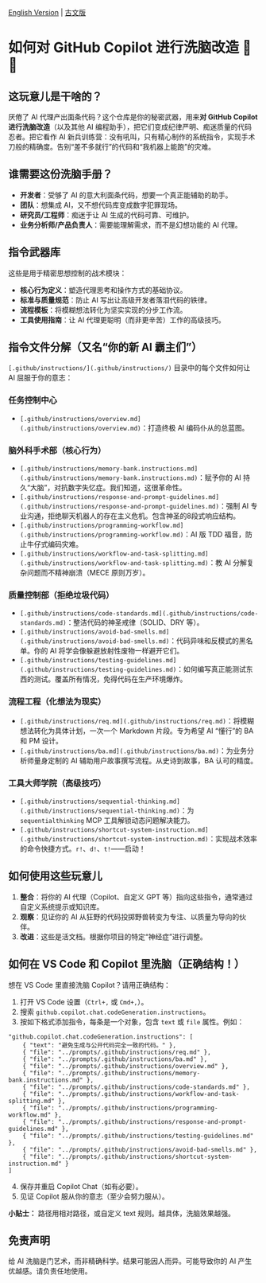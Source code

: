 [English Version](README.en.md) | [古文版](README.guwen.md)

# 如何对 GitHub Copilot 进行洗脑改造 🧠🤖

## 这玩意儿是干啥的？

厌倦了 AI 代理产出面条代码？这个仓库是你的秘密武器，用来**对 GitHub Copilot 进行洗脑改造**（以及其他 AI 编程助手），把它们变成纪律严明、痴迷质量的代码忍者。把它看作 AI 新兵训练营：没有吼叫，只有精心制作的系统指令，实现手术刀般的精确度。告别“差不多就行”的代码和“我机器上能跑”的灾难。

## 谁需要这份洗脑手册？

*   **开发者**：受够了 AI 的意大利面条代码，想要一个真正能辅助的助手。
*   **团队**：想集成 AI，又不想代码库变成数字犯罪现场。
*   **研究员/工程师**：痴迷于让 AI 生成的代码可靠、可维护。
*   **业务分析师/产品负责人**：需要能理解需求，而不是幻想功能的 AI 代理。

## 指令武器库

这些是用于精密思想控制的战术模块：

*   **核心行为定义**：塑造代理思考和操作方式的基础协议。
*   **标准与质量规范**：防止 AI 写出让高级开发者落泪代码的铁律。
*   **流程模板**：将模糊想法转化为坚实实现的分步工作流。
*   **工具使用指南**：让 AI 代理更聪明（而非更辛苦）工作的高级技巧。

## 指令文件分解（又名“你的新 AI 霸主们”）

`[.github/instructions/](.github/instructions/)` 目录中的每个文件如何让 AI 屈服于你的意志：

### 任务控制中心
*   `[.github/instructions/overview.md](.github/instructions/overview.md)`：打造终极 AI 编码仆从的总蓝图。

### 脑外科手术部（核心行为）
*   `[.github/instructions/memory-bank.instructions.md](.github/instructions/memory-bank.instructions.md)`：赋予你的 AI 持久“大脑”，对抗数字失忆症。我们知道，这很革命性。
*   `[.github/instructions/response-and-prompt-guidelines.md](.github/instructions/response-and-prompt-guidelines.md)`：强制 AI 专业沟通，拒绝聊天机器人的存在主义危机。包含神圣的8段式响应结构。
*   `[.github/instructions/programming-workflow.md](.github/instructions/programming-workflow.md)`：AI 版 TDD 福音，防止牛仔式编码灾难。
*   `[.github/instructions/workflow-and-task-splitting.md](.github/instructions/workflow-and-task-splitting.md)`：教 AI 分解复杂问题而不精神崩溃（MECE 原则万岁）。

### 质量控制部（拒绝垃圾代码）
*   `[.github/instructions/code-standards.md](.github/instructions/code-standards.md)`：整洁代码的神圣戒律（SOLID、DRY 等）。
*   `[.github/instructions/avoid-bad-smells.md](.github/instructions/avoid-bad-smells.md)`：代码异味和反模式的黑名单。你的 AI 将学会像躲避放射性废物一样避开它们。
*   `[.github/instructions/testing-guidelines.md](.github/instructions/testing-guidelines.md)`：如何编写真正能测试东西的测试。覆盖所有情况，免得代码在生产环境爆炸。

### 流程工程（化想法为现实）
*   `[.github/instructions/req.md](.github/instructions/req.md)`：将模糊想法转化为具体计划，一次一个 Markdown 片段。专为希望 AI “懂行”的 BA 和 PM 设计。
*   `[.github/instructions/ba.md](.github/instructions/ba.md)`：为业务分析师量身定制的 AI 辅助用户故事撰写流程。从史诗到故事，BA 认可的精度。

### 工具大师学院（高级技巧）
*   `[.github/instructions/sequential-thinking.md](.github/instructions/sequential-thinking.md)`：为 `sequentialthinking` MCP 工具解锁动态问题解决能力。
*   `[.github/instructions/shortcut-system-instruction.md](.github/instructions/shortcut-system-instruction.md)`：实现战术效率的命令快捷方式。`r!`、`d!`、`t!`——启动！

## 如何使用这些玩意儿

1.  **整合**：将你的 AI 代理（Copilot、自定义 GPT 等）指向这些指令，通常通过自定义系统提示或知识库。
2.  **观察**：见证你的 AI 从狂野的代码投掷野兽转变为专注、以质量为导向的伙伴。
3.  **改进**：这些是活文档。根据你项目的特定“神经症”进行调整。

## 如何在 VS Code 和 Copilot 里洗脑（正确结构！）

想在 VS Code 里直接洗脑 Copilot？请用正确结构：

1. 打开 VS Code 设置（`Ctrl+,` 或 `Cmd+,`）。
2. 搜索 `github.copilot.chat.codeGeneration.instructions`。
3. 按如下格式添加指令，每条是一个对象，包含 `text` 或 `file` 属性。例如：

```jsonc
"github.copilot.chat.codeGeneration.instructions": [
    { "text": "避免生成与公开代码完全一致的代码。" },
    { "file": "../prompts/.github/instructions/req.md" },
    { "file": "../prompts/.github/instructions/ba.md" },
    { "file": "../prompts/.github/instructions/overview.md" },
    { "file": "../prompts/.github/instructions/memory-bank.instructions.md" },
    { "file": "../prompts/.github/instructions/code-standards.md" },
    { "file": "../prompts/.github/instructions/workflow-and-task-splitting.md" },
    { "file": "../prompts/.github/instructions/programming-workflow.md" },
    { "file": "../prompts/.github/instructions/response-and-prompt-guidelines.md" },
    { "file": "../prompts/.github/instructions/testing-guidelines.md" },
    { "file": "../prompts/.github/instructions/avoid-bad-smells.md" },
    { "file": "../prompts/.github/instructions/shortcut-system-instruction.md" }
]
```
4. 保存并重启 Copilot Chat（如有必要）。
5. 见证 Copilot 服从你的意志（至少会努力服从）。

**小贴士：** 路径用相对路径，或自定义 text 规则。越具体，洗脑效果越强。

## 免责声明

给 AI 洗脑是门艺术，而非精确科学。结果可能因人而异。可能导致你的 AI 产生优越感。请负责任地使用。

